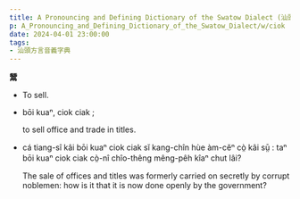 ```yaml
---
title: A Pronouncing and Defining Dictionary of the Swatow Dialect (汕頭方言音義字典) / ciok
p: A_Pronouncing_and_Defining_Dictionary_of_the_Swatow_Dialect/w/ciok
date: 2024-04-01 23:00:00
tags: 
- 汕頭方言音義字典
---
```



**鬵**
- To sell.

- bōi kuaⁿ, ciok ciak ;

  to sell office and trade in titles.

- cá tiang-sî kâi bōi kuaⁿ ciok ciak sĭ kang-chîn  hùe àm-cĕⁿ cò̤ kâi sṳ̄ : taⁿ bōi kuaⁿ ciok ciak cò̤-nî chîo-thêng  mêng-pêh kîaⁿ chut lâi?

  The sale of offices and titles was formerly  carried on secretly by corrupt noblemen: how is it that it is now done  openly by the government?